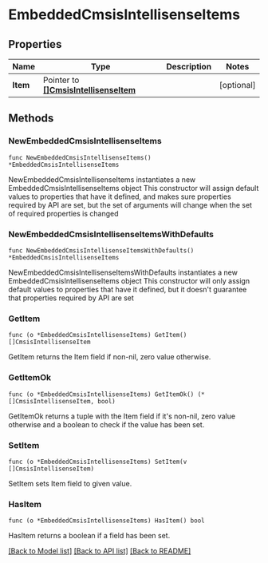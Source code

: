 <!--
Copyright (C) 2020-2022 Arm Limited or its affiliates and Contributors. All rights reserved.
SPDX-License-Identifier: Apache-2.0
-->
# EmbeddedCmsisIntellisenseItems

## Properties

Name | Type | Description | Notes
------------ | ------------- | ------------- | -------------
**Item** | Pointer to [**[]CmsisIntellisenseItem**](CmsisIntellisenseItem.md) |  | [optional] 

## Methods

### NewEmbeddedCmsisIntellisenseItems

`func NewEmbeddedCmsisIntellisenseItems() *EmbeddedCmsisIntellisenseItems`

NewEmbeddedCmsisIntellisenseItems instantiates a new EmbeddedCmsisIntellisenseItems object
This constructor will assign default values to properties that have it defined,
and makes sure properties required by API are set, but the set of arguments
will change when the set of required properties is changed

### NewEmbeddedCmsisIntellisenseItemsWithDefaults

`func NewEmbeddedCmsisIntellisenseItemsWithDefaults() *EmbeddedCmsisIntellisenseItems`

NewEmbeddedCmsisIntellisenseItemsWithDefaults instantiates a new EmbeddedCmsisIntellisenseItems object
This constructor will only assign default values to properties that have it defined,
but it doesn't guarantee that properties required by API are set

### GetItem

`func (o *EmbeddedCmsisIntellisenseItems) GetItem() []CmsisIntellisenseItem`

GetItem returns the Item field if non-nil, zero value otherwise.

### GetItemOk

`func (o *EmbeddedCmsisIntellisenseItems) GetItemOk() (*[]CmsisIntellisenseItem, bool)`

GetItemOk returns a tuple with the Item field if it's non-nil, zero value otherwise
and a boolean to check if the value has been set.

### SetItem

`func (o *EmbeddedCmsisIntellisenseItems) SetItem(v []CmsisIntellisenseItem)`

SetItem sets Item field to given value.

### HasItem

`func (o *EmbeddedCmsisIntellisenseItems) HasItem() bool`

HasItem returns a boolean if a field has been set.


[[Back to Model list]](../README.md#documentation-for-models) [[Back to API list]](../README.md#documentation-for-api-endpoints) [[Back to README]](../README.md)


